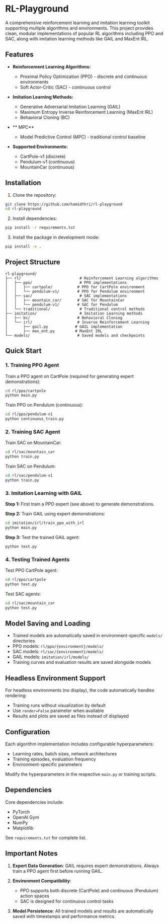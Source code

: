 # RL-Playground

A comprehensive reinforcement learning and imitation learning toolkit supporting multiple algorithms and environments. This project provides clean, modular implementations of popular RL algorithms including PPO and SAC, along with imitation learning methods like GAIL and MaxEnt IRL.

## Features

- **Reinforcement Learning Algorithms:**
  - Proximal Policy Optimization (PPO) - discrete and continuous environments
  - Soft Actor-Critic (SAC) - continuous control

- **Imitation Learning Methods:**
  - Generative Adversarial Imitation Learning (GAIL)
  - Maximum Entropy Inverse Reinforcement Learning (MaxEnt IRL)
  - Behavioral Cloning (BC)
- ** MPC**
  - Model Predictive Control (MPC) - traditional control baseline

- **Supported Environments:**
  - CartPole-v1 (discrete)
  - Pendulum-v1 (continuous)
  - MountainCar (continuous)

## Installation

1. Clone the repository:
```bash
git clone https://github.com/hamidthri/rl-playground
cd rl-playground
```

2. Install dependencies:
```bash
pip install -r requirements.txt
```

3. Install the package in development mode:
```bash
pip install -e .
```

## Project Structure

```
rl-playground/
├── rl/                          # Reinforcement Learning algorithms
│   ├── ppo/                     # PPO implementations
│   │   ├── cartpole/           # PPO for CartPole environment
│   │   └── pendulum-v1/        # PPO for Pendulum environment
│   ├── sac/                     # SAC implementations
│   │   ├── mountain_car/       # SAC for MountainCar
│   │   └── pendulum-v1/        # SAC for Pendulum
│   └── traditional/             # Traditional control methods
├── imitation/                   # Imitation Learning methods
│   ├── bc/                     # Behavioral Cloning
│   └── irl/                    # Inverse Reinforcement Learning
│       ├── gail.py            # GAIL implementation
│       ├── max_ent.py         # MaxEnt IRL
└── models/                     # Saved models and checkpoints
```

## Quick Start

### 1. Training PPO Agent

Train a PPO agent on CartPole (required for generating expert demonstrations):

```bash
cd rl/ppo/cartpole
python main.py
```

Train PPO on Pendulum (continuous):
```bash
cd rl/ppo/pendulum-v1
python continuous_train.py
```

### 2. Training SAC Agent

Train SAC on MountainCar:
```bash
cd rl/sac/mountain_car
python train.py
```

Train SAC on Pendulum:
```bash
cd rl/sac/pendulum-v1
python train.py
```

### 3. Imitation Learning with GAIL

**Step 1:** First train a PPO expert (see above) to generate demonstrations.

**Step 2:** Train GAIL using expert demonstrations:
```bash
cd imitation/irl/train_ppo_with_irl
python main.py
```

**Step 3:** Test the trained GAIL agent:
```bash
python test.py
```

### 4. Testing Trained Agents

Test PPO CartPole agent:
```bash
cd rl/ppo/cartpole
python test.py
```

Test SAC agents:
```bash
cd rl/sac/mountain_car
python test.py
```



## Model Saving and Loading

- Trained models are automatically saved in environment-specific `models/` directories
- PPO models: `rl/ppo/{environment}/models/`
- SAC models: `rl/sac/{environment}/models/`
- GAIL models: `imitation/irl/models/`
- Training curves and evaluation results are saved alongside models

## Headless Environment Support

For headless environments (no display), the code automatically handles rendering:
- Training runs without visualization by default
- Use `render=False` parameter when available
- Results and plots are saved as files instead of displayed

## Configuration

Each algorithm implementation includes configurable hyperparameters:
- Learning rates, batch sizes, network architectures
- Training episodes, evaluation frequency
- Environment-specific parameters

Modify the hyperparameters in the respective `main.py` or training scripts.

## Dependencies

Core dependencies include:
- PyTorch
- OpenAI Gym
- NumPy
- Matplotlib

See `requirements.txt` for complete list.

## Important Notes

1. **Expert Data Generation**: GAIL requires expert demonstrations. Always train a PPO agent first before running GAIL.

2. **Environment Compatibility**: 
   - PPO supports both discrete (CartPole) and continuous (Pendulum) action spaces
   - SAC is designed for continuous control tasks

3. **Model Persistence**: All trained models and results are automatically saved with timestamps and performance metrics.
